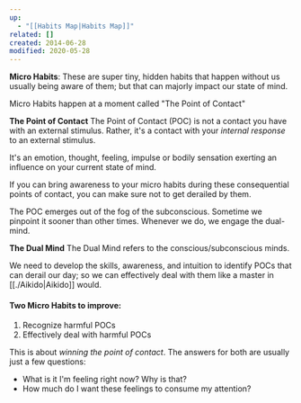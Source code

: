 ```yaml
---
up:
  - "[[Habits Map|Habits Map]]"
related: []
created: 2014-06-28
modified: 2020-05-28
---
```

 **Micro Habits**: These are super tiny, hidden habits that happen without us usually being aware of them; but that can majorly impact our state of mind.

Micro Habits happen at a moment called "The Point of Contact"

**The Point of Contact**
The Point of Contact (POC) is not a contact you have with an external stimulus. Rather, it's a contact with your *internal response* to an external stimulus. 

It's an emotion, thought, feeling, impulse or bodily sensation exerting an influence on your current state of mind.

If you can bring awareness to your micro habits during these consequential points of contact, you can make sure not to get derailed by them. 

The POC emerges out of the fog of the subconscious. Sometime we pinpoint it sooner than other times. Whenever we do, we engage the dual-mind.

**The Dual Mind**
The Dual Mind refers to the conscious/subconscious minds. 

We need to develop the skills, awareness, and intuition to identify POCs that can derail our day; so we can effectively deal with them like a master in [[./Aikido|Aikido]] would.

#### Two Micro Habits to improve:
1. Recognize harmful POCs
2. Effectively deal with harmful POCs

This is about *winning the point of contact*. The answers for both are usually just a few questions:

- What is it I'm feeling right now? Why is that? 
- How much do I want these feelings to consume my attention?